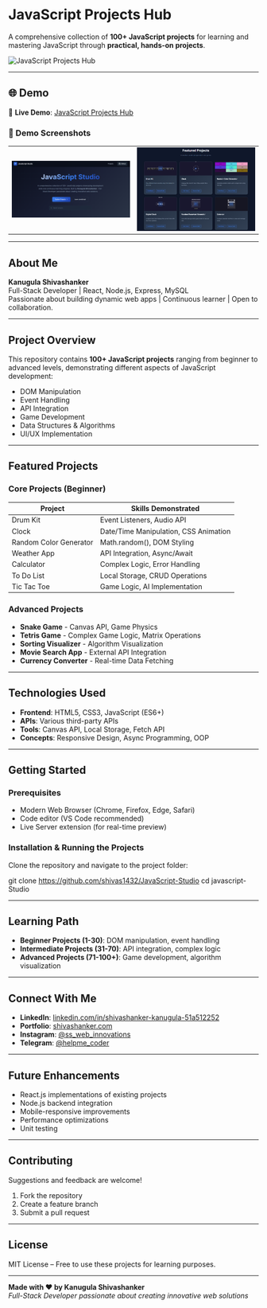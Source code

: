# JavaScript Projects Hub 

A comprehensive collection of **100+ JavaScript projects** for learning and mastering JavaScript through **practical, hands-on projects**.

![JavaScript Projects Hub](https://images.pexels.com/photos/1181676/pexels-photo-1181676.jpeg?auto=compress&cs=tinysrgb&w=1200&h=400&fit=crop)

---

## 🌐 Demo  
🔗 **Live Demo**: [JavaScript Projects Hub](https://javascript-studio1.netlify.app/)

### 📸 Demo Screenshots
<table>
  <tr>
    <td><img src="demo/js1.png" alt="Demo Screenshot 1" width="400"></td>
    <td><img src="demo/js2.png" alt="Demo Screenshot 2" width="400"></td>
  </tr>
</table>

---

## About Me

**Kanugula Shivashanker**  
Full-Stack Developer | React, Node.js, Express, MySQL  
Passionate about building dynamic web apps | Continuous learner | Open to collaboration.

---

## Project Overview

This repository contains **100+ JavaScript projects** ranging from beginner to advanced levels, demonstrating different aspects of JavaScript development:

- DOM Manipulation  
- Event Handling  
- API Integration  
- Game Development  
- Data Structures & Algorithms  
- UI/UX Implementation  

---

## Featured Projects

### Core Projects (Beginner)
| Project | Skills Demonstrated |
|---------|-------------------|
| Drum Kit | Event Listeners, Audio API |
| Clock | Date/Time Manipulation, CSS Animation |
| Random Color Generator | Math.random(), DOM Styling |
| Weather App | API Integration, Async/Await |
| Calculator | Complex Logic, Error Handling |
| To Do List | Local Storage, CRUD Operations |
| Tic Tac Toe | Game Logic, AI Implementation |

### Advanced Projects
- **Snake Game** - Canvas API, Game Physics  
- **Tetris Game** - Complex Game Logic, Matrix Operations  
- **Sorting Visualizer** - Algorithm Visualization  
- **Movie Search App** - External API Integration  
- **Currency Converter** - Real-time Data Fetching  

---

## Technologies Used

- **Frontend**: HTML5, CSS3, JavaScript (ES6+)  
- **APIs**: Various third-party APIs  
- **Tools**: Canvas API, Local Storage, Fetch API  
- **Concepts**: Responsive Design, Async Programming, OOP  

---

## Getting Started

### Prerequisites
- Modern Web Browser (Chrome, Firefox, Edge, Safari)  
- Code editor (VS Code recommended)  
- Live Server extension (for real-time preview)  

### Installation & Running the Projects

Clone the repository and navigate to the project folder:

git clone https://github.com/shivas1432/JavaScript-Studio
cd javascript-Studio


---

## Learning Path

- **Beginner Projects (1-30)**: DOM manipulation, event handling  
- **Intermediate Projects (31-70)**: API integration, complex logic  
- **Advanced Projects (71-100+)**: Game development, algorithm visualization  

---

## Connect With Me

- **LinkedIn**: [linkedin.com/in/shivashanker-kanugula-51a512252](https://www.linkedin.com/in/shivashanker-kanugula-51a512252)  
- **Portfolio**: [shivashanker.com](https://www.shivashanker.com)  
- **Instagram**: [@ss_web_innovations](https://instagram.com/ss_web_innovations)  
- **Telegram**: [@helpme_coder](https://t.me/helpme_coder)  

---

## Future Enhancements

- React.js implementations of existing projects  
- Node.js backend integration  
- Mobile-responsive improvements  
- Performance optimizations  
- Unit testing  

---

## Contributing

Suggestions and feedback are welcome!  

1. Fork the repository  
2. Create a feature branch  
3. Submit a pull request  

---

## License

MIT License – Free to use these projects for learning purposes.

---

**Made with ❤️ by Kanugula Shivashanker**  
*Full-Stack Developer passionate about creating innovative web solutions*
